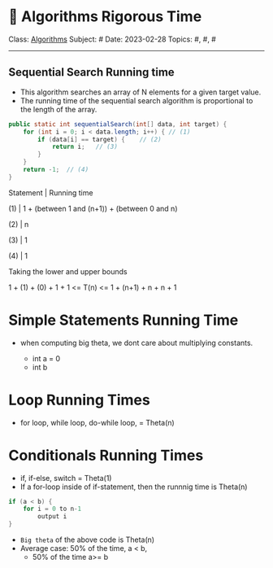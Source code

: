 # 🔰 Algorithms Rigorous Time
Class: <a href="https://github.com/lamula21/cheat-sheets/blob/main/CMSC%20351%20Algorithms/Algorithms.md">Algorithms</a>
Subject: #
Date: 2023-02-28
Topics: #, #, # 

---


## Sequential Search Running time
- This algorithm searches an array of N elements for a given target value.
- The running time of the sequential search algorithm is proportional to the length of the array.
  
```java
public static int sequentialSearch(int[] data, int target) { 
    for (int i = 0; i < data.length; i++) { // (1)
        if (data[i] == target) {    // (2)
            return i;   // (3)
        }
    }
    return -1;  // (4)
}
```

Statement | Running time

(1) | 1 + (between 1 and (n+1)) + (between 0 and n)

(2) | n

(3) | 1

(4) | 1

Taking the lower and upper bounds

1 + (1) + (0) + 1 + 1 <= T(n) <= 1 + (n+1) + n + n + 1

# Simple Statements Running Time
- when computing big theta, we dont care about multiplying constants.

    - int a = 0
    - int b 

# Loop Running Times
- for loop, while loop, do-while loop, = Theta(n)

# Conditionals Running Times
- if, if-else, switch = Theta(1)
- If a for-loop inside of if-statement, then the runnnig time is Theta(n)
  
```java
if (a < b) {
    for i = 0 to n-1
        output i
}
```
- `Big theta` of the above code is Theta(n)
- Average case: 50% of the time, a < b, 
  - 50% of the time a>= b